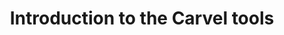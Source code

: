 ---
title: Introduction to the Carvel tools
description: An introduction to many of the tools in the Carvel tool set and how they can be composed together to help in Kubernetes application deployment.
summary:  An introduction to many of the tools in the Carvel tool set and how they can be composed together to help in Kubernetes application deployment.
lab: lab-carvel
length: 15
featured: true
featuredweight: 1
logo: "/images/workshops/logo-carvel-2.png"
tags:
  - Microservices
  - Kubernetes
  - Carvel
weight: 4
aliases:
  - /workshops/lab-getting-started-with-carvel
---